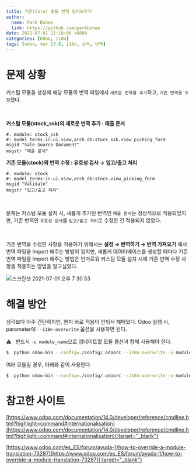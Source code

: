 ```yaml
---
title: 기존(Core) 모듈 번역 덮어씌우기
author:
  name: Park Bohee
  link: https://github.com/parkbohee
date: 2021-07-01 21:10:00 +0800
categories: [Odoo, i18n]
tags: [odoo, ver 13.0, i18n, 상속, 번역]
---
```


# 문제 상황

커스텀 모듈을 생성해 해당 모듈의 번역 파일에서 `새로운 번역을 추가`하고, `기존 번역을 수정`했다.

<br>

**커스텀 모듈(stock_ssk)의 새로운 번역 추가 : 매출 문서**

```text
#. module: stock_ssk
#: model_terms:ir.ui.view,arch_db:stock_ssk.view_picking_form
msgid "Sale Source Document"
msgstr "매출 문서"
```

**기존 모듈(stock)의 번역 수정 : 유효성 검사 → 입고/출고 처리**

```text
#. module: stock
#: model_terms:ir.ui.view,arch_db:stock.view_picking_form
msgid "Validate"
msgstr "입고/출고 처리"
```

<br>

문제는 커스텀 모듈 설치 시, 새롭게 추가된 번역인 `매출 문서`는 정상적으로 적용되었지만, 기존 번역인 `유효성 검사`를 `입고/출고 처리`로 수정한 건 적용되지 않았다.

<br>

기존 번역을 수정한 사항을 적용하기 위해서는 **설정 → 번역하기 → 번역 가져오기** 에서 번역 파일을 Import 해주는 방법이 있지만, 새롭게 데이터베이스를 생성할 때마다 기존 번역 파일을 Import 해주는 방법은 번거로워 커스텀 모듈 설치 시에 기존 번역 수정 사항을 적용하는 방법을 알고싶었다.

![스크린샷 2021-07-01 오후 7 30 53](https://user-images.githubusercontent.com/85155220/124110338-144c4800-daa3-11eb-99c6-dd1968f1bfad.png)

# 해결 방안

생각보다 아주 간단하지만, 왠지 바로 적용이 안되서 헤매었다.
Odoo 실행 시, parameter에 `--i18n-overwrite` 옵션을 사용하면 된다.

⚠️ &nbsp; 반드시 `-u module_name`으로 업데이트할 모듈 옵션과 함께 사용해야 한다.

```bash
$  python odoo-bin --config=./config/.odoorc --i18n-overwrite -u module_name
```

여러 모듈일 경우, 아래와 같이 사용한다.

```bash
$  python odoo-bin --config=./config/.odoorc --i18n-overwrite -u module_name1,module_name2,module_name3
```

# 참고한 사이트

[https://www.odoo.com/documentation/14.0/developer/reference/cmdline.html?highlight=command#internationalisation](https://www.odoo.com/documentation/14.0/developer/reference/cmdline.html?highlight=command#internationalisation){:target="_blank"}

[https://www.odoo.com/es_ES/forum/ayuda-1/how-to-override-a-module-translation-73287](https://www.odoo.com/es_ES/forum/ayuda-1/how-to-override-a-module-translation-73287){:target="_blank"}
